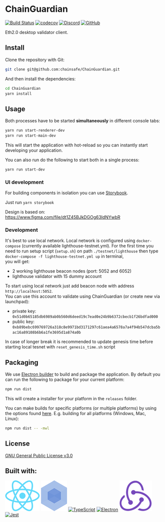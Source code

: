 # ChainGuardian

[![Build Status](https://travis-ci.org/chainsafe/ChainGuardian.svg?branch=master)](https://travis-ci.org/chainsafe/ChainGuardian)
[![codecov](https://codecov.io/gh/chainsafe/ChainGuardian/branch/master/graph/badge.svg)](https://codecov.io/gh/chainsafe/ChainGuardian)
[![Discord](https://img.shields.io/discord/608204864593461248?color=blue&label=Discord&logo=discord)](https://discord.gg/7Kd4FZq)
[![GitHub](https://img.shields.io/github/license/chainsafe/ChainGuardian)](./LICENSE)

Eth2.0 desktop validator client.

## Install
Clone the repository with Git:

```bash
git clone git@github.com:chainsafe/ChainGuardian.git
```

And then install the dependencies:

```bash
cd ChainGuardian
yarn install
```

## Usage
Both processes have to be started **simultaneously** in different console tabs:

```bash
yarn run start-renderer-dev
yarn run start-main-dev
```

This will start the application with hot-reload so you can instantly start developing your application.

You can also run do the following to start both in a single process:

```bash
yarn run start-dev
```

### UI development
For building components in isolation you can use [Storybook](https://storybook.js.org/).

Just run `yarn storybook` 

Design is based on: https://www.figma.com/file/dt1Z45BJkDGOg63IdNYwbR

### Development

It's best to use local network. Local network is configured using `docker-compose` (currently available lighthouse-testnet.yml).
For the first time you need to run setup script (`setup.sh`) on path `./testnet/lighthouse`
then type `docker-compose -f lighthouse-testnet.yml up` in terminal,  
you will get:
- 2 working lighthouse beacon nodes (port: 5052 and 6052)
- lighthouse validator with 15 dummy account

To start using local network just add beacon node with address `http://localhost:5052`.  
You can use this account to validate using ChainGuardian (or create new via launchpad):
- private key: `0x51d0b65185db6989ab0b560d6deed19c7ead0e24b9b6372cbecb1f26bdfad000`
- public key: `0xb89bebc699769726a318c8e9971bd3171297c61aea4a6578a7a4f94b547dcba5bac16a89108b6b6a1fe3695d1a874a0b`  

In case of longer break it is recommended to update genesis time before starting local tesnet with `reset_genesis_time.sh` script


## Packaging
We use [Electron builder](https://www.electron.build/) to build and package the application. By default you can run the following to package for your current platform:

```bash
npm run dist
```

This will create a installer for your platform in the `releases` folder.

You can make builds for specific platforms (or multiple platforms) by using the options found [here](https://www.electron.build/cli). E.g. building for all platforms (Windows, Mac, Linux):

```bash
npm run dist -- -mwl
```

## License
[GNU General Public License v3.0](https://www.gnu.org/licenses/gpl-3.0.en.html)

## Built with:

[![React](docs/img/react.png)](https://reactjs.org/)
[![Webpack](docs/img/webpack.png)](https://webpack.js.org/)
[![TypeScript](docs/img/ts.png)](https://www.typescriptlang.org/)
[![Electron](docs/img/electron.png)](https://electronjs.org/)
[![Redux](docs/img/redux.png)](https://redux.js.org/)
[![Jest](docs/img/jest.png)](https://facebook.github.io/jest/)
